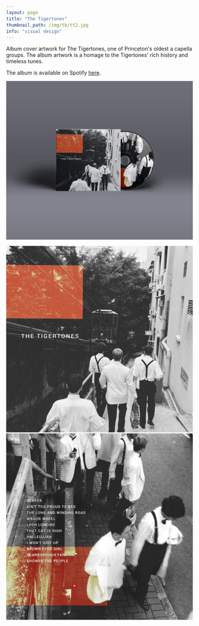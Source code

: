 ```yaml
---
layout: page
title: "The Tigertones"
thumbnail_path: /img/tb/tt2.jpg
info: "visual design" 
---
```


Album cover artwork for The Tigertones, one of Princeton's oldest a capella groups. The album artwork is a homage to the Tigertones' rich history and timeless tunes. 


The album is available on Spotify [here](https://play.spotify.com/album/39qDe439KDt38HU7Nwz7j7?play=true&utm_source=open.spotify.com&utm_medium=open).


![Tigertones](/img/tigertones/album.png)

![Tigertones](/img/tigertones/front.jpg)
![Tigertones](/img/tigertones/back.jpg)



